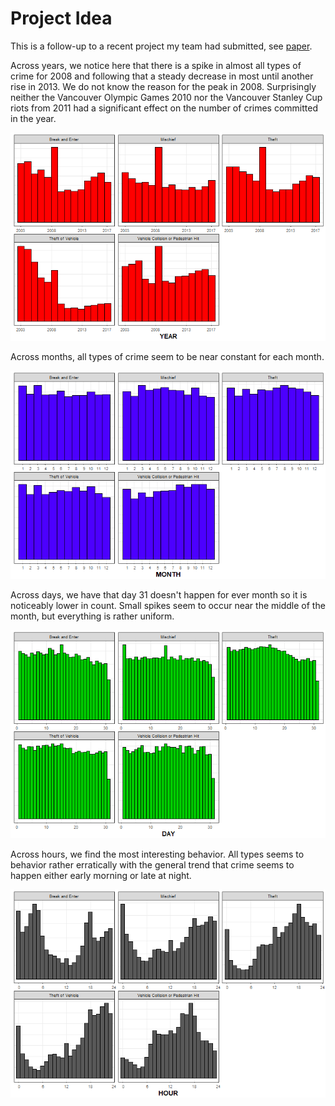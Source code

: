 # Project Idea

This is a follow-up to a recent project my team had submitted, see [paper](https://github.com/Mathnstein/Machine_Learning/blob/master/cs540/Project/predictive-policing-vancouver.pdf). 

Across years, we notice here that there is a spike in almost all types of crime for 2008 and following that a steady decrease in most until another rise in 2013. We do not know the reason for the peak in 2008. Surprisingly neither the Vancouver Olympic Games 2010 nor the Vancouver Stanley Cup riots from 2011 had a significant effect on the number of crimes committed in the year.

![alt_text][typeVyear]


Across months, all types of crime seem to be near constant for each month.

![alt_text][typeVmonth]


Across days, we have that day 31 doesn't happen for ever month so it is noticeably lower in count. Small spikes seem to occur near the middle of the month, but everything is rather uniform. 

![alt_text][typeVday]


Across hours, we find the most interesting behavior. All types seems to behavior rather erratically with the general trend that crime seems to happen either early morning or late at night.

![alt_text][typeVhour]



[typeVyear]:https://github.com/Mathnstein/Machine_Learning/blob/master/cs540/Project/Statistics/type_vs_year.png
[typeVmonth]:https://github.com/Mathnstein/Machine_Learning/blob/master/cs540/Project/Statistics/type_vs_month.png
[typeVday]:https://github.com/Mathnstein/Machine_Learning/blob/master/cs540/Project/Statistics/type_vs_day.png
[typeVhour]:https://github.com/Mathnstein/Machine_Learning/blob/master/cs540/Project/Statistics/type_vs_hour.png
